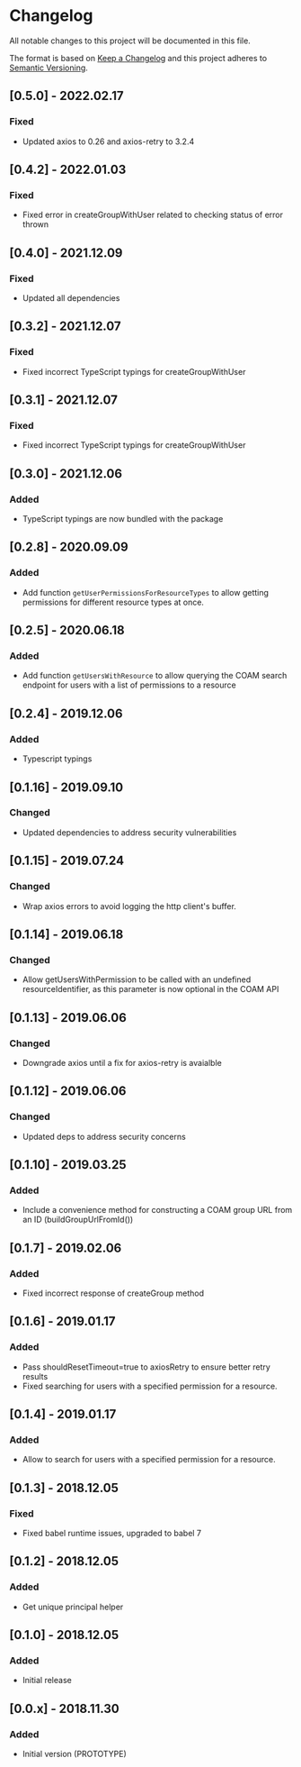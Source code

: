 # Changelog
All notable changes to this project will be documented in this file.

The format is based on [Keep a Changelog](http://keepachangelog.com/en/1.0.0/)
and this project adheres to [Semantic Versioning](http://semver.org/spec/v2.0.0.html).

## [0.5.0] - 2022.02.17
### Fixed
- Updated axios to 0.26 and axios-retry to 3.2.4

## [0.4.2] - 2022.01.03
### Fixed
- Fixed error in createGroupWithUser related to checking status of error thrown

## [0.4.0] - 2021.12.09
### Fixed
- Updated all dependencies

## [0.3.2] - 2021.12.07
### Fixed
- Fixed incorrect TypeScript typings for createGroupWithUser

## [0.3.1] - 2021.12.07
### Fixed
- Fixed incorrect TypeScript typings for createGroupWithUser

## [0.3.0] - 2021.12.06
### Added
- TypeScript typings are now bundled with the package

## [0.2.8] - 2020.09.09
### Added
- Add function `getUserPermissionsForResourceTypes` to allow getting permissions for different resource types at once.

## [0.2.5] - 2020.06.18
### Added
- Add function `getUsersWithResource` to allow querying the COAM search endpoint for users with a list of permissions to a resource

## [0.2.4] - 2019.12.06
### Added
- Typescript typings

## [0.1.16] - 2019.09.10
### Changed
- Updated dependencies to address security vulnerabilities

## [0.1.15] - 2019.07.24
### Changed
- Wrap axios errors to avoid logging the http client's buffer.

## [0.1.14] - 2019.06.18
### Changed
- Allow getUsersWithPermission to be called with an undefined resourceIdentifier, as this parameter is now optional in the COAM API

## [0.1.13] - 2019.06.06
### Changed
- Downgrade axios until a fix for axios-retry is avaialble

## [0.1.12] - 2019.06.06
### Changed
- Updated deps to address security concerns

## [0.1.10] - 2019.03.25
### Added
- Include a convenience method for constructing a COAM group URL from an ID (buildGroupUrlFromId())

## [0.1.7] - 2019.02.06
### Added
- Fixed incorrect response of createGroup method

## [0.1.6] - 2019.01.17
### Added
- Pass shouldResetTimeout=true to axiosRetry to ensure better retry results
- Fixed searching for users with a specified permission for a resource.

## [0.1.4] - 2019.01.17
### Added
- Allow to search for users with a specified permission for a resource.

## [0.1.3] - 2018.12.05
### Fixed
- Fixed babel runtime issues, upgraded to babel 7

## [0.1.2] - 2018.12.05
### Added
- Get unique principal helper

## [0.1.0] - 2018.12.05
### Added
- Initial release

## [0.0.x] - 2018.11.30
### Added
- Initial version (PROTOTYPE)
